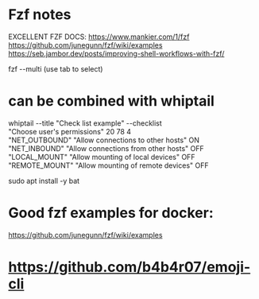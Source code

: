 
# Fzf notes

EXCELLENT FZF DOCS:
https://www.mankier.com/1/fzf
https://github.com/junegunn/fzf/wiki/examples
https://seb.jambor.dev/posts/improving-shell-workflows-with-fzf/


fzf --multi
(use tab to select)

# can be combined with whiptail
whiptail --title "Check list example" --checklist \
"Choose user's permissions" 20 78 4 \
"NET_OUTBOUND" "Allow connections to other hosts" ON \
"NET_INBOUND" "Allow connections from other hosts" OFF \
"LOCAL_MOUNT" "Allow mounting of local devices" OFF \
"REMOTE_MOUNT" "Allow mounting of remote devices" OFF

sudo apt install -y bat


# Good fzf examples for docker: 
https://github.com/junegunn/fzf/wiki/examples

# https://github.com/b4b4r07/emoji-cli

